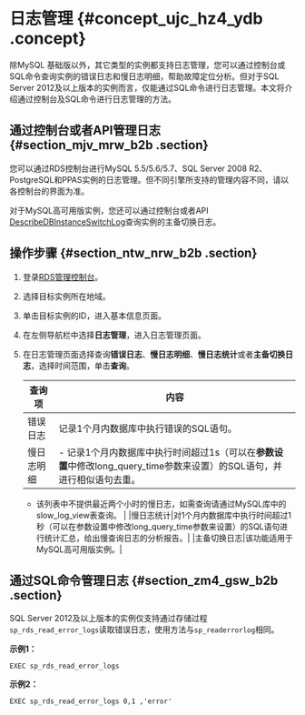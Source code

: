 # 日志管理 {#concept_ujc_hz4_ydb .concept}

除MySQL 基础版以外，其它类型的实例都支持日志管理，您可以通过控制台或SQL命令查询实例的错误日志和慢日志明细，帮助故障定位分析。但对于SQL Server 2012及以上版本的实例而言，仅能通过SQL命令进行日志管理。本文将介绍通过控制台及SQL命令进行日志管理的方法。

## 通过控制台或者API管理日志 {#section_mjv_mrw_b2b .section}

您可以通过RDS控制台进行MySQL 5.5/5.6/5.7、SQL Server 2008 R2、PostgreSQL和PPAS实例的日志管理。但不同引擎所支持的管理内容不同，请以各控制台的界面为准。

对于MySQL高可用版实例，您还可以通过控制台或者API [DescribeDBInstanceSwitchLog](http://help.aliyun-inc.com/dochelp/~~71451~~?spm=0.0.0.0.fImZmx_0.0.0.0.UeaMwI_0.0.0.0.Twu7XX_0.0.0.0.QhWZA7_0.0.0.0.LZuccL_0.0.0.0.9fYlSR_0.0.0.0.oSiFeM_0.0.0.0.yqr7Ux_0.0.0.0.aGl9tp_0.0.0.0.SkYaQZ_0.0.0.0.gqzwLE)查询实例的主备切换日志。

## 操作步骤 {#section_ntw_nrw_b2b .section}

1.  登录[RDS管理控制台](https://rds.console.aliyun.com/)。
2.  选择目标实例所在地域。
3.  单击目标实例的ID，进入基本信息页面。
4.  在左侧导航栏中选择**日志管理**，进入日志管理页面。
5.  在日志管理页面选择查询**错误日志**、**慢日志明细**、**慢日志统计**或者**主备切换日志**，选择时间范围，单击**查询**。

    |查询项|内容|
    |---|--|
    |错误日志|记录1个月内数据库中执行错误的SQL语句。|
    |慢日志明细|     -   记录1个月内数据库中执行时间超过1s（可以在**参数设置**中修改long\_query\_time参数来设置）的SQL语句，并进行相似语句去重。
    -   该列表中不提供最近两个小时的慢日志，如需查询请通过MySQL库中的slow\_log\_view表查询。
 |
    |慢日志统计|对1个月内数据库中执行时间超过1秒（可以在参数设置中修改long\_query\_time参数来设置）的SQL语句进行统计汇总，给出慢查询日志的分析报告。|
    |主备切换日志|该功能适用于MySQL高可用版实例。|


## 通过SQL命令管理日志 {#section_zm4_gsw_b2b .section}

SQL Server 2012及以上版本的实例仅支持通过存储过程`sp_rds_read_error_logs`读取错误日志，使用方法与`sp_readerrorlog`相同。

**示例1：**

```
EXEC sp_rds_read_error_logs
```

**示例2：**

```
EXEC sp_rds_read_error_logs 0,1 ,'error'
```

